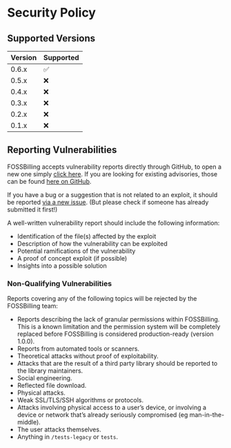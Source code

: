 # Security Policy

## Supported Versions

| Version | Supported          |
| ------- | ------------------ |
| 0.6.x   | :white_check_mark: |
| 0.5.x   | :x: |
| 0.4.x   | :x: |
| 0.3.x   | :x: |
| 0.2.x   | :x: |
| 0.1.x   | :x: |

## Reporting Vulnerabilities

FOSSBilling accepts vulnerability reports directly through GitHub, to open a new one simply [click here](https://github.com/FOSSBilling/FOSSBilling/security/advisories/new).
If you are looking for existing advisories, those can be found [here on GitHub](https://github.com/FOSSBilling/FOSSBilling/security/advisories).

If you have a bug or a suggestion that is not related to an exploit, it should be reported [via a new issue](https://github.com/FOSSBilling/FOSSBilling/issues/new/choose). (But please check if someone has already submitted it first!)

A well-written vulnerability report should include the following information:

 - Identification of the file(s) affected by the exploit
 - Description of how the vulnerability can be exploited
 - Potential ramifications of the vulnerability
 - A proof of concept exploit (if possible)
 - Insights into a possible solution

### Non-Qualifying Vulnerabilities

Reports covering any of the following topics will be rejected by the FOSSBilling team:

- Reports describing the lack of granular permissions within FOSSBilling. This is a known limitation and the permission system will be completely replaced before FOSSBilling is considered production-ready (version 1.0.0).
- Reports from automated tools or scanners.
- Theoretical attacks without proof of exploitability.
- Attacks that are the result of a third party library should be reported to the library maintainers.
- Social engineering.
- Reflected file download.
- Physical attacks.
- Weak SSL/TLS/SSH algorithms or protocols.
- Attacks involving physical access to a user’s device, or involving a device or network that’s already seriously compromised (eg man-in-the-middle).
- The user attacks themselves.
- Anything in `/tests-legacy` or `tests`.
